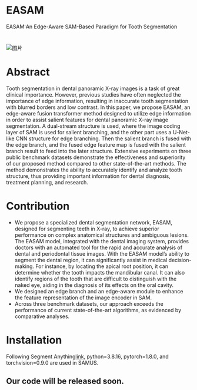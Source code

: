 # EASAM
EASAM:An Edge-Aware SAM-Based Paradigm for Tooth Segmentation
# 
![图片](https://github.com/user-attachments/assets/263c131d-b80b-4400-94a8-6400433595bf)

# Abstract
Tooth segmentation in dental panoramic X-ray images is a task of great clinical importance. However, previous studies have often neglected the importance of edge information, resulting in inaccurate tooth segmentation with blurred borders and low contrast. In this paper, we propose EASAM, an edge-aware fusion transformer method designed to utilize edge information in order to assist salient features for dental panoramic X-ray image segmentation. A dual-stream structure is used, where the image coding layer of SAM is used for salient branching, and the other part uses a U-Net-like CNN structure for edge branching. Then the salient branch is fused with the edge branch, and the fused edge feature map is fused with the salient branch result to feed into the later structure. Extensive experiments on three public benchmark datasets demonstrate the effectiveness and superiority of our proposed method compared to other state-of-the-art methods. The method demonstrates the ability to accurately identify and analyze tooth structure, thus providing important information for dental diagnosis, treatment planning, and research.
# Contribution
- We propose a specialized dental segmentation network, EASAM, designed for segmenting teeth in X-ray, to achieve superior performance on complex anatomical structures and ambiguous lesions. The EASAM model, integrated with the dental imaging system, provides doctors with an automated tool for the rapid and accurate analysis of dental and periodontal tissue images. With the EASAM model’s ability to segment the dental region, it can significantly assist in medical decision-making. For instance, by locating the apical root position, it can determine whether the tooth impacts the mandibular canal. It can also identify regions of the tooth that are difficult to distinguish with the naked eye, aiding in the diagnosis of its effects on the oral cavity.
- We designed an edge branch and an edge-aware module to enhance the feature representation of the image encoder in SAM.
- Across three benchmark datasets, our approach exceeds the performance of current state-of-the-art algorithms, as evidenced by comparative analyses.
# Installation
Following Segment Anything[link](https://github.com/facebookresearch/segment-anything), python=3.8.16, pytorch=1.8.0, and torchvision=0.9.0 are used in SAMUS.
## Our code will be released soon.
